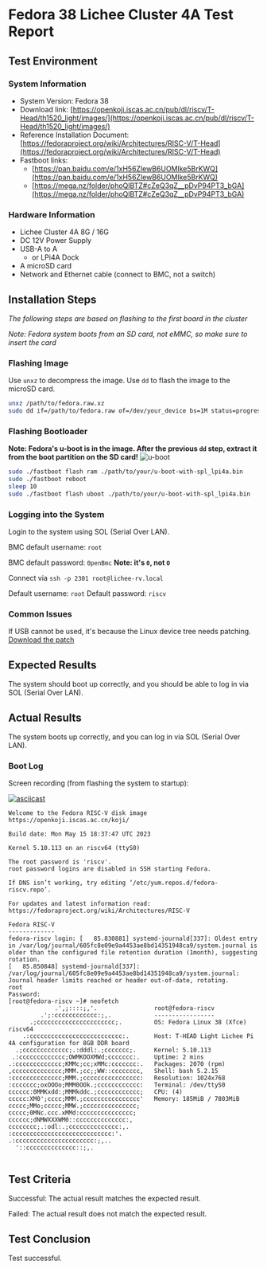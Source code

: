 # Fedora 38 Lichee Cluster 4A Test Report

## Test Environment

### System Information

- System Version: Fedora 38
- Download link: [https://openkoji.iscas.ac.cn/pub/dl/riscv/T-Head/th1520_light/images/](https://openkoji.iscas.ac.cn/pub/dl/riscv/T-Head/th1520_light/images/)
- Reference Installation Document: [https://fedoraproject.org/wiki/Architectures/RISC-V/T-Head](https://fedoraproject.org/wiki/Architectures/RISC-V/T-Head)
- Fastboot links:
    - [https://pan.baidu.com/e/1xH56ZlewB6UOMlke5BrKWQ](https://pan.baidu.com/e/1xH56ZlewB6UOMlke5BrKWQ)
    - [https://mega.nz/folder/phoQlBTZ#cZeQ3qZ__pDvP94PT3_bGA](https://mega.nz/folder/phoQlBTZ#cZeQ3qZ__pDvP94PT3_bGA)

### Hardware Information

- Lichee Cluster 4A 8G / 16G
- DC 12V Power Supply
- USB-A to A
    - or LPi4A Dock
- A microSD card
- Network and Ethernet cable (connect to BMC, not a switch)

## Installation Steps

*The following steps are based on flashing to the first board in the cluster*

*Note: Fedora system boots from an SD card, not eMMC, so make sure to insert the card*

### Flashing Image

Use `unxz` to decompress the image.
Use `dd` to flash the image to the microSD card.

```bash
unxz /path/to/fedora.raw.xz
sudo dd if=/path/to/fedora.raw of=/dev/your_device bs=1M status=progress
```

### Flashing Bootloader

**Note: Fedora's u-boot is in the image. After the previous `dd` step, extract it from the boot partition on the SD card!**
![u-boot](./u-boot.png)

```bash
sudo ./fastboot flash ram ./path/to/your/u-boot-with-spl_lpi4a.bin
sudo ./fastboot reboot
sleep 10
sudo ./fastboot flash uboot ./path/to/your/u-boot-with-spl_lpi4a.bin
```

### Logging into the System

Login to the system using SOL (Serial Over LAN).

BMC default username: `root`

BMC default password: `0penBmc` **Note: it's `0`, not `O`**

Connect via `ssh -p 2301 root@lichee-rv.local`

Default username: `root`
Default password: `riscv`

### Common Issues

If USB cannot be used, it's because the Linux device tree needs patching. [Download the patch](https://dl.sipeed.com/fileList/LICHEE/LicheeCluster4A/04_Firmware/lpi4a/src/linux/0001-arch-riscv-boot-dts-lpi4a-disable-i2c-io-expander-fo.patch)

## Expected Results

The system should boot up correctly, and you should be able to log in via SOL (Serial Over LAN).

## Actual Results

The system boots up correctly, and you can log in via SOL (Serial Over LAN).

### Boot Log

Screen recording (from flashing the system to startup):

[![asciicast](https://asciinema.org/a/OTu3SKCoCpADbc4AMNJNOjjoQ.svg)](https://asciinema.org/a/OTu3SKCoCpADbc4AMNJNOjjoQ)

```log
Welcome to the Fedora RISC-V disk image
https://openkoji.iscas.ac.cn/koji/

Build date: Mon May 15 18:37:47 UTC 2023

Kernel 5.10.113 on an riscv64 (ttyS0)

The root password is 'riscv'.
root password logins are disabled in SSH starting Fedora.

If DNS isn’t working, try editing ‘/etc/yum.repos.d/fedora-riscv.repo’.

For updates and latest information read:
https://fedoraproject.org/wiki/Architectures/RISC-V

Fedora RISC-V
-------------
fedora-riscv login: [   85.830881] systemd-journald[337]: Oldest entry in /var/log/journal/605fc8e09e9a4453ae8bd14351948ca9/system.journal is older than the configured file retention duration (1month), suggesting rotation.
[   85.850848] systemd-journald[337]: /var/log/journal/605fc8e09e9a4453ae8bd14351948ca9/system.journal: Journal header limits reached or header out-of-date, rotating.
root
Password: 
[root@fedora-riscv ~]# neofetch 
             .',;::::;,'.                root@fedora-riscv 
         .';:cccccccccccc:;,.            ----------------- 
      .;cccccccccccccccccccccc;.         OS: Fedora Linux 38 (Xfce) riscv64 
    .:cccccccccccccccccccccccccc:.       Host: T-HEAD Light Lichee Pi 4A configuration for 8GB DDR board 
  .;ccccccccccccc;.:dddl:.;ccccccc;.     Kernel: 5.10.113 
 .:ccccccccccccc;OWMKOOXMWd;ccccccc:.    Uptime: 2 mins 
.:ccccccccccccc;KMMc;cc;xMMc:ccccccc:.   Packages: 2070 (rpm) 
,cccccccccccccc;MMM.;cc;;WW::cccccccc,   Shell: bash 5.2.15 
:cccccccccccccc;MMM.;cccccccccccccccc:   Resolution: 1024x768 
:ccccccc;oxOOOo;MMM0OOk.;cccccccccccc:   Terminal: /dev/ttyS0 
cccccc:0MMKxdd:;MMMkddc.;cccccccccccc;   CPU: (4) 
ccccc:XM0';cccc;MMM.;cccccccccccccccc'   Memory: 185MiB / 7803MiB
ccccc;MMo;ccccc;MMW.;ccccccccccccccc;
ccccc;0MNc.ccc.xMMd:ccccccccccccccc;                             
cccccc;dNMWXXXWM0::cccccccccccccc:,                              
cccccccc;.:odl:.;cccccccccccccc:,.
:cccccccccccccccccccccccccccc:'.
.:cccccccccccccccccccccc:;,..
  '::cccccccccccccc::;,.


```

## Test Criteria

Successful: The actual result matches the expected result.

Failed: The actual result does not match the expected result.

## Test Conclusion

Test successful.
